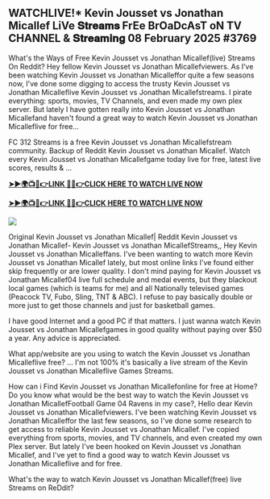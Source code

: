 ## WATCHLIVE!* Kevin Jousset vs Jonathan Micallef LiVe 𝐒𝐭𝐫𝐞𝐚𝐦𝐬 FrEe BrOaDcAsT oN TV CHANNEL & 𝐒𝐭𝐫𝐞𝐚𝐦𝐢𝐧𝐠 08 February 2025 #3769

What's the Ways of Free Kevin Jousset vs Jonathan Micallef(live) Streams On Reddit? Hey fellow Kevin Jousset vs Jonathan Micallefviewers. As I’ve been watching Kevin Jousset vs Jonathan Micalleffor quite a few seasons now, I've done some digging to access the trusty Kevin Jousset vs Jonathan Micalleflive Kevin Jousset vs Jonathan Micallefstreams. I pirate everything: sports, movies, TV Channels, and even made my own plex server. But lately I have gotten really into Kevin Jousset vs Jonathan Micallefand haven't found a great way to watch Kevin Jousset vs Jonathan Micalleflive for free...

FC 312 Streams is a free Kevin Jousset vs Jonathan Micallefstream community. Backup of Reddit Kevin Jousset vs Jonathan Micallef. Watch every Kevin Jousset vs Jonathan Micallefgame today live for free, latest live scores, results & ...

 **[➤►🌍📺📱👉LINK 🔴✅👉CLICK HERE TO WATCH LIVE NOW](https://asho-paad-khao.blogspot.com/2025/02/uf.html)**

**[➤►🌍📺📱👉LINK 🔴✅👉CLICK HERE TO WATCH LIVE NOW](https://asho-paad-khao.blogspot.com/2025/02/uf.html)**

[![](https://blogger.googleusercontent.com/img/b/R29vZ2xl/AVvXsEhPny_OcYwXNkoBv2GQS7pdU8zWexW1VOdQ00RvjBySHV-GOUMqWZMYlbJ9_ZesDjY7BIETpQ2E1DMCxGBPyeQdh1O8NvNKACAa6RXHuc-G55Zcd-Ie1FI3PxSwA-jS2U8_hGP5Eo3jhchJKpcjTJR-GnapCXmL3McY3Q9yVtiVFbkNW9bHDVuQ5UZp8Ig/w524-h295/UFC%20Main.gif)](https://asho-paad-khao.blogspot.com/2025/02/uf.html)

Original Kevin Jousset vs Jonathan Micallef| Reddit Kevin Jousset vs Jonathan Micallef- Kevin Jousset vs Jonathan MicallefStreams,, Hey Kevin Jousset vs Jonathan Micalleffans. I've been wanting to watch more Kevin Jousset vs Jonathan Micallef lately, but most online links I've found either skip frequently or are lower quality. I don't mind paying for Kevin Jousset vs Jonathan Micallef04 live full schedule and medal events, but they blackout local games (which is teams for me) and all Nationally televised games (Peacock TV, Fubo, Sling, TNT & ABC). I refuse to pay basically double or more just to get those channels and just for basketball games.

I have good Internet and a good PC if that matters. I just wanna watch Kevin Jousset vs Jonathan Micallefgames in good quality without paying over $50 a year. Any advice is appreciated.

What app/website are you using to watch the Kevin Jousset vs Jonathan Micalleflive free? ... I'm not 100% it's basically a live stream of the Kevin Jousset vs Jonathan Micalleflive Games Streams.

How can i Find Kevin Jousset vs Jonathan Micallefonline for free at Home? Do you know what would be the best way to watch the Kevin Jousset vs Jonathan MicallefFootball Game 04 Ravens in my case?, Hello dear Kevin Jousset vs Jonathan Micallefviewers. I've been watching Kevin Jousset vs Jonathan Micalleffor the last few seasons, so I've done some research to get access to reliable Kevin Jousset vs Jonathan Micallef. I've copied everything from sports, movies, and TV channels, and even created my own Plex server. But lately I've been hooked on Kevin Jousset vs Jonathan Micallef, and I've yet to find a good way to watch Kevin Jousset vs Jonathan Micalleflive and for free.

What's the way to watch Kevin Jousset vs Jonathan Micallef(free) live Streams on ReDdit?
